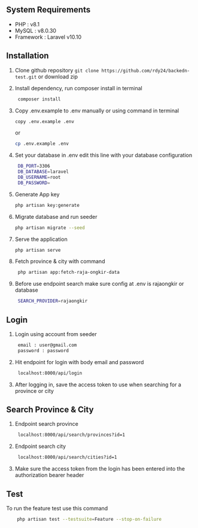 ## System Requirements

- PHP : v8.1
- MySQL : v8.0.30
- Framework : Laravel v10.10


## Installation
1. Clone github repository `git clone https://github.com/rdy24/backedn-test.git` or download zip
2. Install dependency, run composer install in terminal
   ```bash
    composer install
    ```
3. Copy .env.example to .env manually or using command in terminal
    ```bash
    copy .env.example .env
    ```
    or
    ```bash
    cp .env.example .env
    ```

4. Set your database in .env edit this line with your database configuration
   ```bash
    DB_PORT=3306
    DB_DATABASE=laravel
    DB_USERNAME=root
    DB_PASSWORD=
    ```

5. Generate App key
    ```bash
    php artisan key:generate
    ```

6. Migrate database and run seeder
    ```bash
    php artisan migrate --seed
    ```

7. Serve the application
    ```bash
    php artisan serve
    ```
8. Fetch province & city with command
   ```bash
    php artisan app:fetch-raja-ongkir-data
    ```
9. Before use endpoint search make sure config at .env is rajaongkir or database
   ```bash
    SEARCH_PROVIDER=rajaongkir
    ```

## Login
1. Login using account from seeder
   ```bash
    email : user@gmail.com
    password : password
    ```
2. Hit endpoint for login with body email and password
   ```bash
    localhost:8000/api/login
    ```
3. After logging in, save the access token to use when searching for a province or city

## Search Province & City
1. Endpoint search province
   ```bash
    localhost:8000/api/search/provinces?id=1
    ```
2. Endpoint search city
   ```bash
    localhost:8000/api/search/cities?id=1
    ```
3. Make sure the access token from the login has been entered into the authorization bearer header

## Test
To run the feature test use this command
```bash
    php artisan test --testsuite=Feature --stop-on-failure
```



